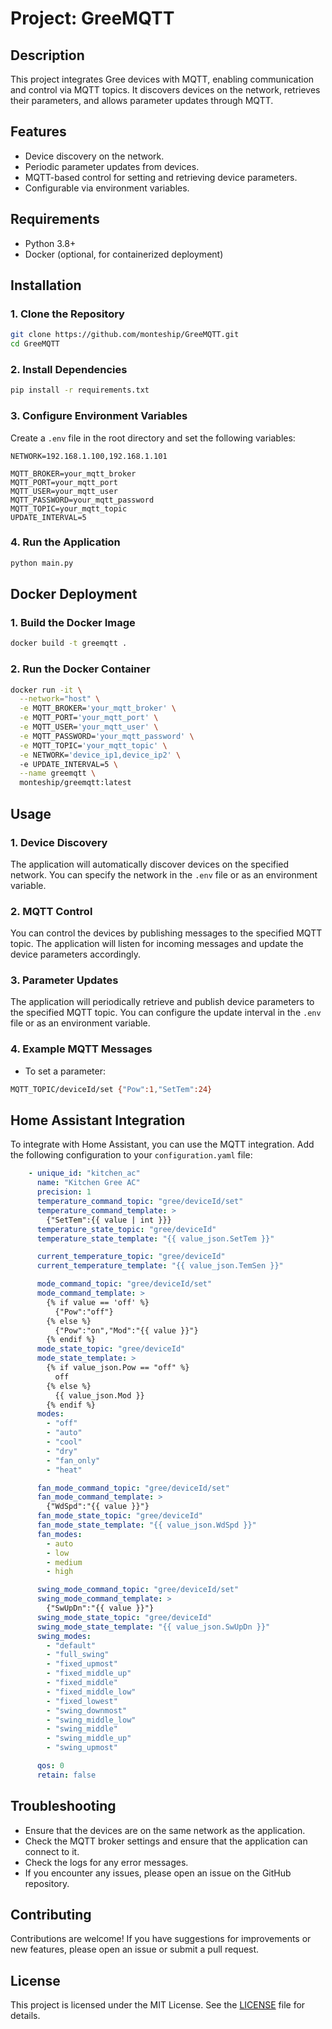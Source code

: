 # Project: GreeMQTT

## Description
This project integrates Gree devices with MQTT, enabling communication and control via MQTT topics. It discovers devices on the network, retrieves their parameters, and allows parameter updates through MQTT.

## Features
- Device discovery on the network.
- Periodic parameter updates from devices.
- MQTT-based control for setting and retrieving device parameters.
- Configurable via environment variables.

## Requirements
- Python 3.8+
- Docker (optional, for containerized deployment)

## Installation

### 1. Clone the Repository
```bash
git clone https://github.com/monteship/GreeMQTT.git
cd GreeMQTT
```
### 2. Install Dependencies
```bash
pip install -r requirements.txt
```
### 3. Configure Environment Variables
Create a `.env` file in the root directory and set the following variables:
```env
NETWORK=192.168.1.100,192.168.1.101

MQTT_BROKER=your_mqtt_broker
MQTT_PORT=your_mqtt_port
MQTT_USER=your_mqtt_user
MQTT_PASSWORD=your_mqtt_password
MQTT_TOPIC=your_mqtt_topic
UPDATE_INTERVAL=5
```

### 4. Run the Application
```bash
python main.py
```

## Docker Deployment 
### 1. Build the Docker Image
```bash
docker build -t greemqtt .
```
### 2. Run the Docker Container
```bash
docker run -it \
  --network="host" \
  -e MQTT_BROKER='your_mqtt_broker' \
  -e MQTT_PORT='your_mqtt_port' \
  -e MQTT_USER='your_mqtt_user' \
  -e MQTT_PASSWORD='your_mqtt_password' \
  -e MQTT_TOPIC='your_mqtt_topic' \
  -e NETWORK='device_ip1,device_ip2' \ 
  -e UPDATE_INTERVAL=5 \
  --name greemqtt \
  monteship/greemqtt:latest
```

## Usage
### 1. Device Discovery
The application will automatically discover devices on the specified network. You can specify the network in the `.env` file or as an environment variable.
### 2. MQTT Control
You can control the devices by publishing messages to the specified MQTT topic. The application will listen for incoming messages and update the device parameters accordingly.
### 3. Parameter Updates
The application will periodically retrieve and publish device parameters to the specified MQTT topic. You can configure the update interval in the `.env` file or as an environment variable.
### 4. Example MQTT Messages
- To set a parameter:
```bash
MQTT_TOPIC/deviceId/set {"Pow":1,"SetTem":24}
```
## Home Assistant Integration
To integrate with Home Assistant, you can use the MQTT integration. Add the following configuration to your `configuration.yaml` file:
```yaml
    - unique_id: "kitchen_ac"
      name: "Kitchen Gree AC"
      precision: 1
      temperature_command_topic: "gree/deviceId/set"
      temperature_command_template: >
        {"SetTem":{{ value | int }}}
      temperature_state_topic: "gree/deviceId"
      temperature_state_template: "{{ value_json.SetTem }}"

      current_temperature_topic: "gree/deviceId"
      current_temperature_template: "{{ value_json.TemSen }}"

      mode_command_topic: "gree/deviceId/set"
      mode_command_template: >
        {% if value == 'off' %}
          {"Pow":"off"}
        {% else %}
          {"Pow":"on","Mod":"{{ value }}"}
        {% endif %}
      mode_state_topic: "gree/deviceId"
      mode_state_template: >
        {% if value_json.Pow == "off" %}
          off
        {% else %}
          {{ value_json.Mod }}
        {% endif %}
      modes:
        - "off"
        - "auto"
        - "cool"
        - "dry"
        - "fan_only"
        - "heat"

      fan_mode_command_topic: "gree/deviceId/set"
      fan_mode_command_template: >
        {"WdSpd":"{{ value }}"}
      fan_mode_state_topic: "gree/deviceId"
      fan_mode_state_template: "{{ value_json.WdSpd }}"
      fan_modes:
        - auto
        - low
        - medium
        - high

      swing_mode_command_topic: "gree/deviceId/set"
      swing_mode_command_template: >
        {"SwUpDn":"{{ value }}"}
      swing_mode_state_topic: "gree/deviceId"
      swing_mode_state_template: "{{ value_json.SwUpDn }}"
      swing_modes:
        - "default"
        - "full_swing"
        - "fixed_upmost"
        - "fixed_middle_up"
        - "fixed_middle"
        - "fixed_middle_low"
        - "fixed_lowest"
        - "swing_downmost"
        - "swing_middle_low"
        - "swing_middle"
        - "swing_middle_up"
        - "swing_upmost"

      qos: 0
      retain: false
```
## Troubleshooting
- Ensure that the devices are on the same network as the application.
- Check the MQTT broker settings and ensure that the application can connect to it.
- Check the logs for any error messages.
- If you encounter any issues, please open an issue on the GitHub repository.

## Contributing
Contributions are welcome! If you have suggestions for improvements or new features, please open an issue or submit a pull request.
## License
This project is licensed under the MIT License. See the [LICENSE](LICENSE) file for details.
